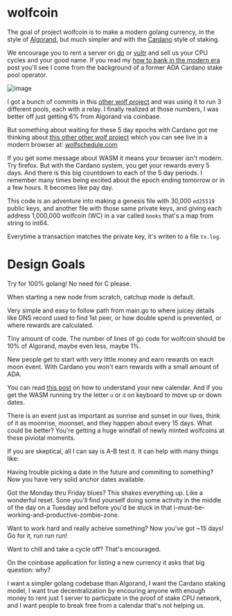 # wolfcoin

The goal of project wolfcoin is to make a modern golang
currency, in the style of [Algorand](https://www.algorand.com/), but much simpler
and with the [Cardano](https://cardano.org/) style of staking.

We encourage you to rent a server on 
[do](https://m.do.co/c/560b7001e430) or [vultr](https://www.vultr.com/?ref=8507322)
and sell us your CPU cycles and your good name. If you read my [how to bank in the modern era](https://andrewarrow.substack.com/p/in-order-to-bank-in-the-modern-era) post you'll see I come from the background of a former ADA Cardano stake pool operator.

![image](https://wolfschedule.com/assets/26k.png)

I got a bunch of commits in this [other wolf project](https://github.com/andrewarrow/wolfservers/commits/main) and was using it to run 3 different pools, each with a relay.
I finally realized at those numbers, I was better off just getting 6% from Algorand via coinbase.

But something about waiting for these 5 day epochs with Cardano got me thinking about
[this other other wolf project](https://github.com/andrewarrow/wolfschedule) which you
can see live in a modern browser at: [wolfschedule.com](https://wolfschedule.com/) 

If you get some message about WASM it means your browser isn't modern. Try firefox. 
But with the Cardano system, you get your rewards every 5 days. And there is this
big countdown to each of the 5 day periods. I remember many times being
excited about the epoch ending tomorrow or in a few hours. It becomes like pay day.

This code is an adventure into making a genesis file with 30,000 `ed25519` 
public keys, and another file with those same private keys, and giving each
address 1,000,000 wolfcoin (WC) in a var called `books` that's a map from string
to int64.

Everytime a transaction matches the private key, it's writen to a file `tx.log`.

# Design Goals

Try for 100% golang! No need for C please.

When starting a new node from scratch, catchup mode is default.

Very simple and easy to follow path from main.go to where
juicey details like DNS record used to find 1st peer, or how
double spend is prevented, or where rewards are calculated.

Tiny amount of code. The number of lines of go code for wolfcoin should
be 10% of Algorand, maybe even less, maybe 1%.

New people get to start with very little money and earn rewards on
each moon event. With Cardano you won't earn rewards with a small
amount of ADA.

You can read [this post](https://andrewarrow.substack.com/p/moving-a-cli-to-the-browser-with) on how to understand your new calendar. And if you get the WASM running
try the letter `u` or `d` on keyboard to move up or down dates.

There is an event just as important as sunrise and sunset in our lives, think
of it as moonrise, moonset, and they happen about every 15 days. What could
be better? You're getting a huge windfall of newly minted wolfcoins at these
piviotal moments.

If you are skeptical, all I can say is A-B test it. It can help with many things like:

Having trouble picking a date in the future and commiting to something? Now you have
very solid anchor dates available.

Got the Monday thru Friday blues? This shakes everything up. Like a wonderful reset. Sone you'll find yourself doing some activity in the middle of the day on a Tuesday and before you'd be stuck in that i-must-be-working-and-productive-zombie-zone.

Want to work hard and really acheive something? Now you've got ~15 days! Go for it, run run run!

Want to chill and take a cycle off? That's encouraged.

On the coinbase application for listing a new currency it asks that big question: why?

I want a simpler golang codebase than Algorand, I want the Cardano staking model, I want true decentralization by encouring anyone with enough money to rent just 1 server to particpate in the proof of stake CPU network, and I want people to break free from
a calendar that's not helping us.

